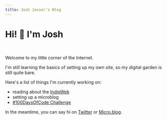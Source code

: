 ```yaml
---
title: Josh Javier's Blog
---
```

# Hi! 👋 I'm Josh

<br>

Welcome to my little corner of the Internet.

I'm still learning the basics of setting up my own site, so my digital garden is still quite bare.

Here's a list of things I'm currently working on:

- reading about the [IndieWeb](https://indieweb.org/)
- setting up a microblog
- [#100DaysOfCode Challenge](https://github.com/joshjavier/100-days-of-code)

In the meantime, you can say hi on [Twitter](https://twitter.com/joshjavierr) or [Micro.blog](https://micro.blog/joshjavier).